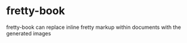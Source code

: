 # fretty-book

fretty-book can replace inline fretty markup within documents with the generated images